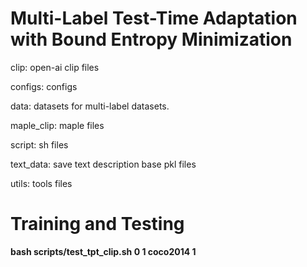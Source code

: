 # Multi-Label Test-Time Adaptation with Bound Entropy Minimization

clip: open-ai clip files

configs: configs

data: datasets for multi-label datasets.

maple_clip: maple files

script: sh files

text_data: save text description base pkl files

utils: tools files

# Training and Testing

**bash scripts/test_tpt_clip.sh 0 1 coco2014 1**